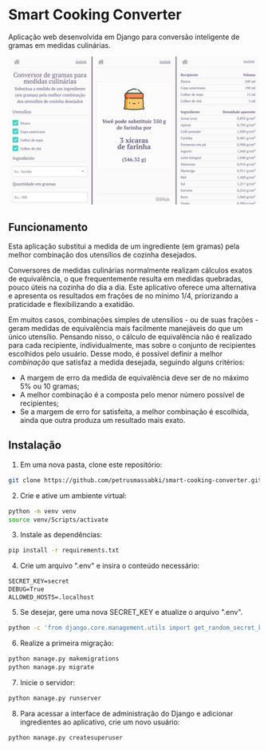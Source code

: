 # Smart Cooking Converter

Aplicação web desenvolvida em Django para conversão inteligente de gramas em medidas culinárias.

![App views](https://github.com/petrusmassabki/smart-cooking-converter/blob/master/screens.png)

## Funcionamento

Esta aplicação substitui a medida de um ingrediente (em gramas) pela melhor combinação dos utensílios de cozinha desejados.

Conversores de medidas culinárias normalmente realizam cálculos exatos de equivalência, o que frequentemente resulta em medidas quebradas, pouco úteis na cozinha do dia a dia. Este aplicativo oferece uma alternativa e apresenta os resultados em frações de no mínimo 1/4, priorizando a praticidade e flexibilizando a exatidão.

Em muitos casos, combinações simples de utensílios - ou de suas frações - geram medidas de equivalência mais facilmente manejáveis do que um único utensílio. Pensando nisso, o cálculo de equivalência não é realizado para cada recipiente, individualmente, mas sobre o conjunto de recipientes escolhidos pelo usuário. Desse modo, é possível definir a melhor *combinação* que satisfaz a medida desejada, seguindo alguns critérios:

- A margem de erro da medida de equivalência deve ser de no máximo 5% ou 10 gramas;
- A melhor combinação é a composta pelo menor número possível de recipientes;
- Se a margem de erro for satisfeita, a melhor combinação é escolhida, ainda que outra produza um resultado mais exato.

## Instalação

1. Em uma nova pasta, clone este repositório:
```bash
git clone https://github.com/petrusmassabki/smart-cooking-converter.git .
```
2. Crie e ative um ambiente virtual:
```bash
python -m venv venv
source venv/Scripts/activate
```
3. Instale as dependências:
```bash
pip install -r requirements.txt
```
4. Crie um arquivo ".env" e insira o conteúdo necessário:
```
SECRET_KEY=secret
DEBUG=True
ALLOWED_HOSTS=.localhost
```
5. Se desejar, gere uma nova SECRET_KEY e atualize o arquivo ".env".
```bash
python -c 'from django.core.management.utils import get_random_secret_key; print(get_random_secret_key())'
```
6. Realize a primeira migração:
```bash
python manage.py makemigrations
python manage.py migrate
```
7. Inicie o servidor:
```bash
python manage.py runserver
```
8. Para acessar a interface de administração do Django e adicionar ingredientes ao aplicativo, crie um novo usuário:
```bash
python manage.py createsuperuser
```
